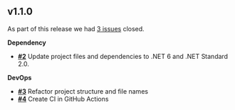 ## v1.1.0


As part of this release we had [3 issues](https://github.com/saturdaymp/NConstraints/milestone/1?closed=1) closed.

__Dependency__

- [__#2__](https://github.com/saturdaymp/NConstraints/pull/2) Update project files and dependencies to .NET 6 and .NET Standard 2.0.

__DevOps__

- [__#3__](https://github.com/saturdaymp/NConstraints/pull/3) Refactor project structure and file names
- [__#4__](https://github.com/saturdaymp/NConstraints/pull/4) Create CI in GitHub Actions

